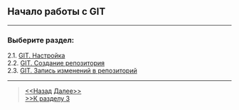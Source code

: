 ## Начало работы с GIT
---
### Выберите раздел:

2.1. [GIT. Настройка](/configuration.md)   
2.2. [GIT. Создание репозитория](/createreposit.md)   
2.3. [GIT. Запись изменений в репозиторий](/changesave.md)

----
>[<<Назад](./startworking.md) [Далее>>](./configuration.md)  
[>>К разделу 3](./startmenu3.md)

